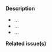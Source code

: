 <!--   Thank you for your contribution. Before you submit the pull request:
1. Follow contributing guidelines and make sure PR title follows Conventional Commits specification -> https://github.com/IllumiDesk/illumidesk/blob/master/CONTRIBUTING.md
2. Test your changes and attach their results to the pull request.
3. Update the relevant documentation.
-->

**Description**

- ...
- ...
- ...

**Related issue(s)**
<!-- If you refer to a particular issue, provide its number, othewise, remove this section.
For example, `Resolves #123`, `Fixes #43`, or `See also #33`. The 3rd option will not automatically close the issue after the merge. -->
